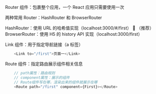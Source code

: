 Router 组件：包裹整个应用，一个 React 应用只需要使用一次

两种常用 Router：HashRouter 和 BrowserRouter

HashRouter：使用 URL 的哈希值实现（localhost:3000/#/first）
  
（推荐）BrowserRouter：使用 H5 的 history API 实现（localhost:3000/first）

Link 组件：用于指定导航链接（a 标签）
```javascript
	<Link to="/first">页面一</Link>
```

Route 组件：指定路由展示组件相关信息
```javascript
	// path属性：路由规则
	// component属性：展示的组件
	// Route组件写在哪，渲染出来的组件就展示在哪 
	<Route path="/first" component={First}></Route>
```